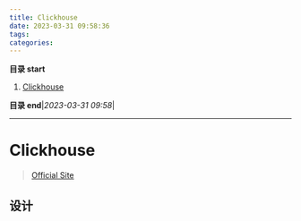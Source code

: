 ```yaml
---
title: Clickhouse
date: 2023-03-31 09:58:36
tags: 
categories: 
---
```


**目录 start**

1. [Clickhouse](#clickhouse)

**目录 end**|_2023-03-31 09:58_|
****************************************
# Clickhouse 
> [Official Site](https://clickhouse.com)  

## 设计
